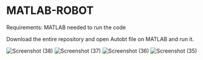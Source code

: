 # MATLAB-ROBOT
Requirements: MATLAB needed to run the code

Download the entire repository and open Autobt file on MATLAB and run it.

![Screenshot (38)](https://user-images.githubusercontent.com/63878323/79705776-bb144200-826b-11ea-9758-5302863afb63.png)
![Screenshot (37)](https://user-images.githubusercontent.com/63878323/79705778-bbacd880-826b-11ea-8dd7-8cebe352b327.png)
![Screenshot (36)](https://user-images.githubusercontent.com/63878323/79705779-bbacd880-826b-11ea-88d6-2b36aca5c451.png)
![Screenshot (35)](https://user-images.githubusercontent.com/63878323/79705780-bbacd880-826b-11ea-9682-d43e820dfb5b.png)
